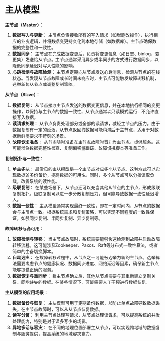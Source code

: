 # 主从模型

**主节点（Master）**：

1. **数据写入与更新**：
   主节点负责接收所有的写入请求（如增删改操作），执行相应的业务逻辑，并将数据变更持久化到本地存储（如数据库）。主节点确保数据的完整性和一致性。
2. **数据同步**：
   主节点在完成数据变更后，负责将变更信息（如日志、binlog、变更集）发送给从节点。主节点通常采用异步或半同步的方式进行数据同步，以降低同步延迟对写入性能的影响。
3. **心跳检测与故障检测**：
   主节点定期向从节点发送心跳消息，检测从节点的在线状态。当发现从节点故障或长时间未响应时，主节点可能触发故障转移机制，选举新的从节点或调整复制策略。

**从节点（Slave）**：

1. **数据复制**：
   从节点接收主节点发送的数据变更信息，并在本地执行相同的变更操作，以保持与主节点的数据一致性。从节点通常以只读模式运行，不允许直接写入数据。
2. **读请求处理**：
   从节点负责处理部分或全部的读请求，减轻主节点的压力。由于数据复制有一定的延迟，从节点返回的数据可能稍滞后于主节点，适用于对数据新鲜度要求不苛刻的场景。
3. **故障恢复准备**：
   从节点随时准备在主节点故障时晋升为主节点，提供服务。这可能涉及数据完整性检查、复制偏移量跟踪、故障切换脚本等准备工作。

**复制拓扑与一致性**：

1. **单主多从**：
   最常见的主从模型是一个主节点对应多个从节点。这种方式可以实现数据的多份备份，提高数据的可用性。同时，多个从节点可以分摊读取负载，改善系统的读性能。
2. **级联复制**：
   在某些场景下，从节点还可以充当其他从节点的主节点，形成级联复制拓扑。级联复制可以进一步分散复制压力，但可能导致数据一致性延迟增大。
3. **数据一致性**：
   主从模型通常实现最终一致性，即在一定时间内，从节点的数据会与主节点一致。根据系统需求和复制策略，可以实现不同程度的一致性保证，如强同步复制、半同步复制、异步复制等。

**故障转移与高可用**：

1. **故障检测与转移**：
   当主节点故障时，系统需要能够快速检测到故障并启动故障转移流程。这可能涉及Zookeeper、Paxos、Raft等分布式一致性算法，或者简单的主备切换脚本。
2. **自动选主**：
   在故障转移过程中，从节点之一可能被选举为新的主节点。选举算法需要考虑节点的健康状况、数据同步进度、网络延迟等因素，确保新主节点能够提供正确的服务。
3. **数据恢复与重同步**：
   新主节点确立后，其他从节点需要与其重新建立复制关系，同步缺失的数据。在某些情况下，可能需要人工干预进行数据恢复。

**主从模型的应用场景**：

1. **数据备份与恢复**：
   主从模型可用于定期备份数据，以防止单点故障导致数据丢失。在主节点故障时，可以从从节点恢复数据。
2. **读写分离**：
   利用主节点处理写请求，从节点处理读请求，可以提高系统的并发处理能力，特别是对于读多写少的场景。
3. **异地多活与容灾**：
   在不同的地理位置部署主从节点，可以实现跨地域的数据复制与服务提供，提高系统的地域容灾能力。
